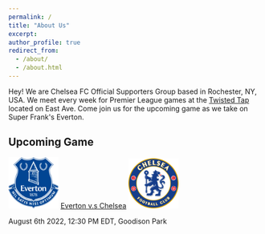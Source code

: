 ```yaml
---
permalink: /
title: "About Us"
excerpt: 
author_profile: true
redirect_from: 
  - /about/
  - /about.html
---
```


Hey! We are Chelsea FC Official Supporters Group based in Rochester, NY, USA. We meet every week for Premier League games at the [Twisted Tap](https://www.twistedtaproc.com) located on East Ave. Come join us for the upcoming game as we take on Super Frank's Everton.

## Upcoming Game
<img src="../images/club_logos/everton.svg" alt="everton_logo" width="100"/> [Everton v.s Chelsea](https://cfcroc.github.io/posts/2022/08/match-1) <img src="../images/club_logos/chelsea.svg" alt="chelsea_logo" width="100"/>

August 6th 2022, 12:30 PM EDT, Goodison Park
